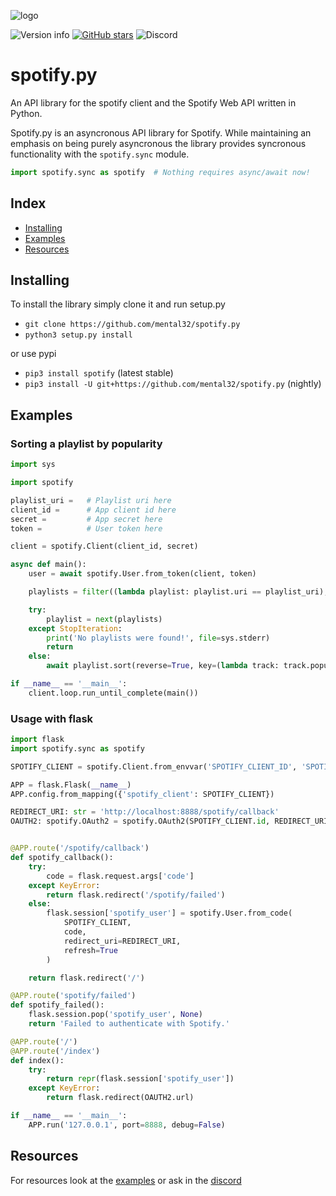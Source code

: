 ![logo](/docs/source/images/logo.png)


![Version info](https://img.shields.io/pypi/v/spotify.svg)
[![GitHub stars](https://img.shields.io/github/stars/mental32/spotify.py.svg)](https://github.com/mental32/spotify.py/stargazers)
![Discord](https://img.shields.io/discord/438465139197607939.svg?style=flat-square)

# spotify.py

An API library for the spotify client and the Spotify Web API written in Python.

Spotify.py is an asyncronous API library for Spotify. While maintaining an
emphasis on being purely asyncronous the library provides syncronous
functionality with the `spotify.sync` module.

```python
import spotify.sync as spotify  # Nothing requires async/await now!
```

## Index

 - [Installing](#Installing)
 - [Examples](#Examples)
 - [Resources](#Resources)

## Installing

To install the library simply clone it and run setup.py
- `git clone https://github.com/mental32/spotify.py`
- `python3 setup.py install`

or use pypi

- `pip3 install spotify` (latest stable)
- `pip3 install -U git+https://github.com/mental32/spotify.py` (nightly)

## Examples
### Sorting a playlist by popularity

```py
import sys

import spotify

playlist_uri =   # Playlist uri here
client_id =      # App client id here
secret =         # App secret here
token =          # User token here

client = spotify.Client(client_id, secret)

async def main():
    user = await spotify.User.from_token(client, token)

    playlists = filter((lambda playlist: playlist.uri == playlist_uri), await user.get_playlists())

    try:
        playlist = next(playlists)
    except StopIteration:
        print('No playlists were found!', file=sys.stderr)
        return
    else:
        await playlist.sort(reverse=True, key=(lambda track: track.popularity))

if __name__ == '__main__':
    client.loop.run_until_complete(main())
```

### Usage with flask

```py
import flask
import spotify.sync as spotify

SPOTIFY_CLIENT = spotify.Client.from_envvar('SPOTIFY_CLIENT_ID', 'SPOTIFY_CLIENT_SECRET')

APP = flask.Flask(__name__)
APP.config.from_mapping({'spotify_client': SPOTIFY_CLIENT})

REDIRECT_URI: str = 'http://localhost:8888/spotify/callback'
OAUTH2: spotify.OAuth2 = spotify.OAuth2(SPOTIFY_CLIENT.id, REDIRECT_URI, scope='user-modify-playback-state,user-read-currently-playing,user-read-playback-state')


@APP.route('/spotify/callback')
def spotify_callback():
    try:
        code = flask.request.args['code']
    except KeyError:
        return flask.redirect('/spotify/failed')
    else:
        flask.session['spotify_user'] = spotify.User.from_code(
            SPOTIFY_CLIENT,
            code,
            redirect_uri=REDIRECT_URI,
            refresh=True
        )

    return flask.redirect('/')

@APP.route('spotify/failed')
def spotify_failed():
    flask.session.pop('spotify_user', None)
    return 'Failed to authenticate with Spotify.'

@APP.route('/')
@APP.route('/index')
def index():
    try:
        return repr(flask.session['spotify_user'])
    except KeyError:
        return flask.redirect(OAUTH2.url)

if __name__ == '__main__':
    APP.run('127.0.0.1', port=8888, debug=False)
```

## Resources

For resources look at the [examples](https://github.com/mental32/spotify.py/tree/master/examples) or ask in the [discord](https://discord.gg/k43FSFF)
